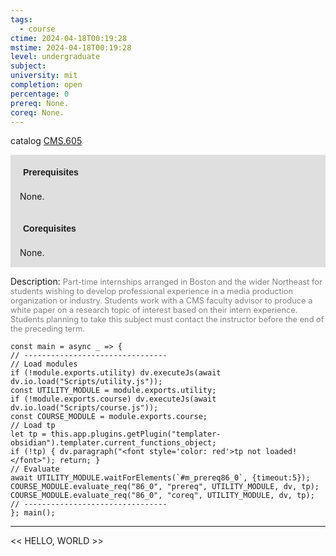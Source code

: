 ```yaml
---
tags:
  - course
ctime: 2024-04-18T00:19:28
mstime: 2024-04-18T00:19:28
level: undergraduate
subject: 
university: mit
completion: open
percentage: 0
prereq: None.
coreq: None.
---
```


catalog [CMS.605](http://student.mit.edu/catalog/mCMSa.html#CMS.605)

<span style="display: block; padding: 15px; background-color: rgb(100, 100, 100, 0.2);"><font id="m_prereq86_0" style="display: block; font-family: Arial, sans-serif; font-weight: bold; padding: 5px">Prerequisites</font><br><span id="prereq86_0">None.</span></span>
<span style="display: block; padding: 15px; background-color: rgb(100, 100, 100, 0.2);"><font id="m_coreq86_0" style="display: block; font-family: Arial, sans-serif; font-weight: bold; padding: 5px">Corequisites</font><br><span id="coreq86_0">None.</span></span>

<font style="">Description:</font>
<font style="color: grey; font-size: 0.8rem;">Part-time internships arranged in Boston and the wider Northeast for students wishing to develop professional experience in a media production organization or industry. Students work with a CMS faculty advisor to produce a white paper on a research topic of interest based on their intern experience. Students planning to take this subject must contact the instructor before the end of the preceding term.</font>

```dataviewjs
const main = async _ => {
// --------------------------------
// Load modules
if (!module.exports.utility) dv.executeJs(await dv.io.load("Scripts/utility.js"));
const UTILITY_MODULE = module.exports.utility;
if (!module.exports.course) dv.executeJs(await dv.io.load("Scripts/course.js"));
const COURSE_MODULE = module.exports.course;
// Load tp
let tp = this.app.plugins.getPlugin("templater-obsidian").templater.current_functions_object;
if (!tp) { dv.paragraph("<font style='color: red'>tp not loaded!</font>"); return; }
// Evaluate
await UTILITY_MODULE.waitForElements(`#m_prereq86_0`, {timeout:5});
COURSE_MODULE.evaluate_req("86_0", "prereq", UTILITY_MODULE, dv, tp);
COURSE_MODULE.evaluate_req("86_0", "coreq", UTILITY_MODULE, dv, tp);
// --------------------------------
}; main();
```

---

<< HELLO, WORLD >>
